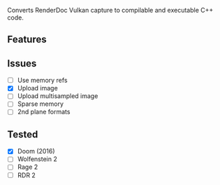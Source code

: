 Converts RenderDoc Vulkan capture to compilable and executable C++ code.

## Features

## Issues
* [ ] Use memory refs
* [x] Upload image
* [ ] Upload multisampled image
* [ ] Sparse memory
* [ ] 2nd plane formats

## Tested
* [x] Doom (2016)
* [ ] Wolfenstein 2
* [ ] Rage 2
* [ ] RDR 2
